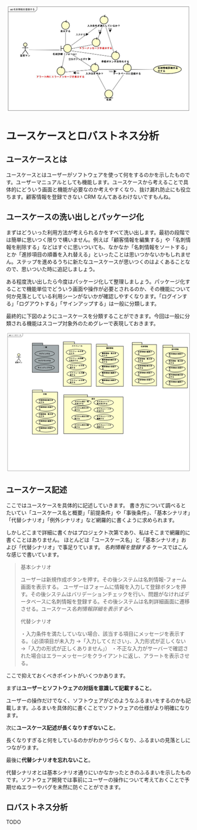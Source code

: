 ![ロバストネス図](/img/latest/robustness.jpg)

# ユースケースとロバストネス分析

## ユースケースとは

ユースケースとはユーザーがソフトウェアを使って何をするのかを示したものです。ユーザーマニュアルとしても機能します。ユースケースから考えることで具体的にどういう画面と機能が必要なのか考えやすくなり、抜け漏れ防止にも役立ちます。顧客情報を登録できない CRM なんてあるわけないですもんね。

## ユースケースの洗い出しとパッケージ化

まずはどういった利用方法が考えられるかをすべて洗い出します。最初の段階では簡単に思いつく限りで構いません。例えば「顧客情報を編集する」や「名刺情報を削除する」などはすぐに思いついても、なかなか「名刺情報をソートする」とか「進捗項目の順番を入れ替える」といったことは思いつかないかもしれません。ステップを進めるうちに新たなユースケースが思いつくのはよくあることなので、思いついた時に追記しましょう。

ある程度洗い出したら今度はパッケージ化して整理しましょう。パッケージ化することで機能単位でどういう画面や操作が必要とされるのか、その機能について何か見落としている利用シーンがないかが確認しやすくなります。「ログインする」「ログアウトする」「サインアップする」は一般に分類します。

最終的に下図のようにユースケースを分類することができます。今回は一般に分類される機能はスコープ対象外のためグレーで表現しておきます。

![ユースケースパッケージ](/img/latest/usecase.jpg)

## ユースケース記述

ここではユースケースを具体的に記述していきます。
書き方について調べるとたいてい「ユースケース名と概要」「前提条件」や「事後条件」、「基本シナリオ」「代替シナリオ」「例外シナリオ」など網羅的に書くように求められます。

しかしどこまで詳細に書くかはプロジェクト次第であり、私はそこまで網羅的に書くことはありません。
ほとんどは「ユースケース名」と「基本シナリオ」および「代替シナリオ」で事足りています。 _名刺情報を登録する_ ケースではこんな感じで書いています。

> 基本シナリオ
>
> ユーザーは新規作成ボタンを押す。その後システムは名刺情報-フォーム画面を表示する。
> ユーザーはフォームに情報を入力して登録ボタンを押す。その後システムはバリデーションチェックを行い、問題がなければデータベースに名刺情報を登録する。その後システムは名刺詳細画面に遷移させる。ユースケース*名刺情報詳細を表示する*へ
>
> 代替シナリオ
>
> ・入力条件を満たしていない場合、該当する項目にメッセージを表示する。（必須項目が未入力 →「入力してください」、入力形式が正しくない →「入力の形式が正しくありません」）
> ・不正な入力がサーバーで確認された場合はエラーメッセージをクライアントに返し、アラートを表示させる。

ここで抑えておくべきポイントがいくつかあります。

まずは**ユーザーとソフトウェアの対話を意識して記載すること**。

ユーザーの操作だけでなく、ソフトウェアがどのようなふるまいをするのかも記載します。ふるまいを具体的に書くことでソフトウェアの仕様がより明確になります。

次に**ユースケース記述が長くなりすぎないこと**。

長くなりすぎると何をしているのかがわかりづらくなり、ふるまいの見落としにつながります。

最後に**代替シナリオを忘れないこと**。

代替シナリオとは基本シナリオ通りにいかなかったときのふるまいを示したものです。ソフトウェア開発では事前にユーザーの操作について考えておくことで予期せぬエラーやバグを未然に防ぐことができます。

## ロバストネス分析

TODO
